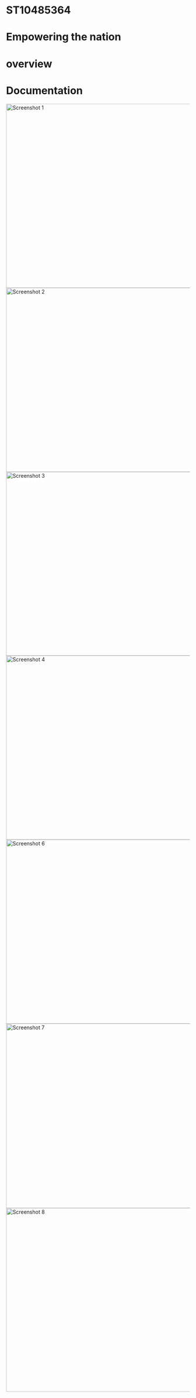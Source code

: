 # ST10485364
# Empowering the nation
# overview
# Documentation
<img width="959" height="503" alt="Screenshot 1" src="https://github.com/user-attachments/assets/e46a7584-1e9d-4779-8bd3-7e474b6a3f4a" />
<img width="959" height="503" alt="Screenshot 2" src="https://github.com/user-attachments/assets/6861c03d-6e74-456c-8a90-e0c45cc59e0b" />
<img width="959" height="502" alt="Screenshot 3" src="https://github.com/user-attachments/assets/d14e80a9-f034-43af-b0a0-24948ee5fb4c" />
<img width="959" height="503" alt="Screenshot 4" src="https://github.com/user-attachments/assets/2cb358d2-1095-4a86-a4e0-e30b9ee3481b" />
<img width="959" height="503" alt="Screenshot 6" src="https://github.com/user-attachments/assets/88e845cd-ad27-4d75-bf82-6b16f5347a6a" />
<img width="959" height="504" alt="Screenshot 7" src="https://github.com/user-attachments/assets/9ab2a4d1-516d-459b-80af-8ea43bfe2491" />
<img width="959" height="502" alt="Screenshot 8" src="https://github.com/user-attachments/assets/2a7cd3d8-f9d5-417b-9cc6-b99ec257bc56" />

